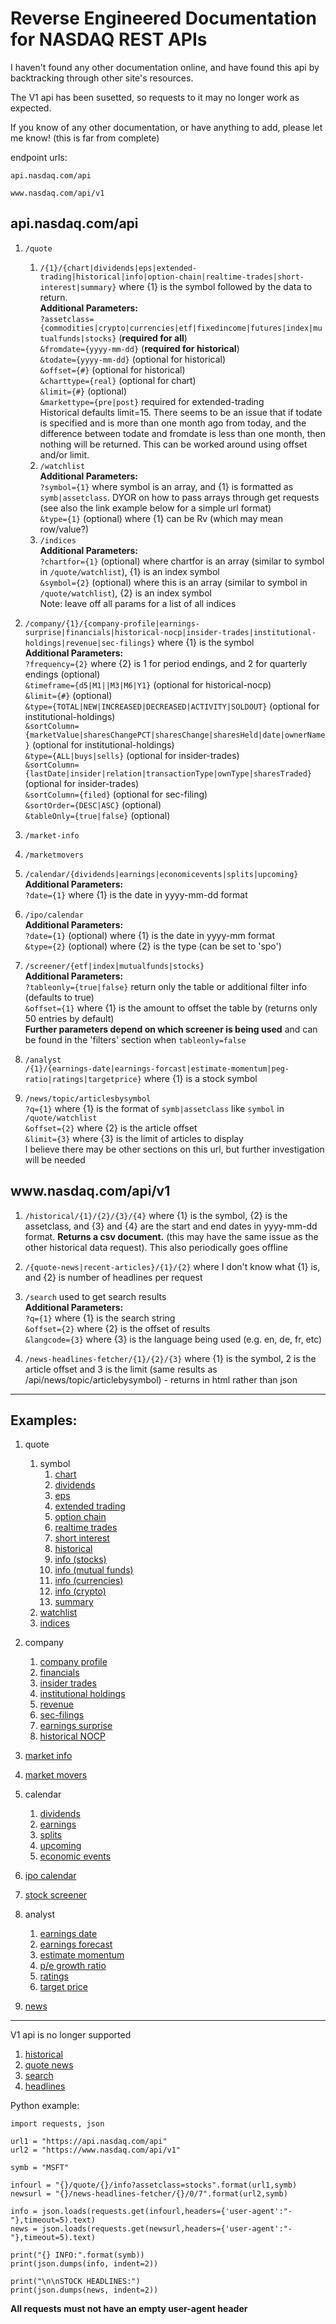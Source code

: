 # Reverse Engineered Documentation for NASDAQ REST APIs

I haven't found any other documentation online, and have found this api by backtracking through other site's resources.  

The V1 api has been susetted, so requests to it may no longer work as expected.  

If you know of any other documentation, or have anything to add, please let me know! (this is far from complete)


endpoint urls:  

```api.nasdaq.com/api```  

```www.nasdaq.com/api/v1```  


## api.nasdaq.com/api  

1. ```/quote```  
    1. ```/{1}/{chart|dividends|eps|extended-trading|historical|info|option-chain|realtime-trades|short-interest|summary}``` where {1} is the symbol followed by the data to return.  
        **Additional Parameters:**  
        ```?assetclass={commodities|crypto|currencies|etf|fixedincome|futures|index|mutualfunds|stocks}``` (**required for all**)  
        ```&fromdate={yyyy-mm-dd}``` (**required for historical**)  
        ```&todate={yyyy-mm-dd}``` (optional for historical)  
        ```&offset={#}``` (optional for historical)  
        ```&charttype={real}``` (optional for chart)  
        ```&limit={#}``` (optional)  
        ```&markettype={pre|post}``` required for extended-trading  
        Historical defaults limit=15. There seems to be an issue that if todate is specified and is more than one month ago from today, and the difference between todate and fromdate is less than one month, then nothing will be returned. This can be worked around using offset and/or limit.  
    2. ```/watchlist```  
        **Additional Parameters:**  
        ```?symbol={1}``` where symbol is an array, and {1} is formatted as ```symb|assetclass```. DYOR on how to pass arrays through get requests (see also the link example below for a simple url format)  
        ```&type={1}``` (optional) where {1} can be Rv (which may mean row/value?)  
    3. ```/indices```  
        **Additional Parameters:**  
        ```?chartfor={1}``` (optional) where chartfor is an array (similar to symbol in ```/quote/watchlist```), {1} is an index symbol  
        ```&symbol={2}``` (optional) where this is an array (similar to symbol in ```/quote/watchlist```), {2} is an index symbol  
        Note: leave off all params for a list of all indices  

2. ```/company/{1}/{company-profile|earnings-surprise|financials|historical-nocp|insider-trades|institutional-holdings|revenue|sec-filings}``` where {1} is the symbol  
    **Additional Parameters:**  
    ```?frequency={2}``` where {2} is 1 for period endings, and 2 for quarterly endings (optional)  
    ```&timeframe={d5|M1||M3|M6|Y1}``` (optional for historical-nocp)  
    ```&limit={#}``` (optional)  
    ```&type={TOTAL|NEW|INCREASED|DECREASED|ACTIVITY|SOLDOUT}``` (optional for institutional-holdings)  
    ```&sortColumn={marketValue|sharesChangePCT|sharesChange|sharesHeld|date|ownerName}``` (optional for institutional-holdings)  
    ```&type={ALL|buys|sells}``` (optional for insider-trades)  
    ```&sortColumn={lastDate|insider|relation|transactionType|ownType|sharesTraded}``` (optional for insider-trades)  
    ```&sortColumn={filed}``` (optional for sec-filing)  
    ```&sortOrder={DESC|ASC}``` (optional)  
    ```&tableOnly={true|false}``` (optional)  

3. ```/market-info```  

4. ```/marketmovers```  

5. ```/calendar/{dividends|earnings|economicevents|splits|upcoming}```  
    **Additional Parameters:**  
    ```?date={1}``` where {1} is the date in yyyy-mm-dd format  

6. ```/ipo/calendar```  
    **Additional Parameters:**  
    ```?date={1}``` (optional) where {1} is the date in yyyy-mm format  
    ```&type={2}``` (optional) where {2} is the type (can be set to 'spo')  
    
7. ```/screener/{etf|index|mutualfunds|stocks}```  
    **Additional Parameters:**  
    ```?tableonly={true|false}``` return only the table or additional filter info (defaults to true)  
    ```&offset={1}``` where {1} is the amount to offset the table by (returns only 50 entries by default)   
    **Further parameters depend on which screener is being used** and can be found in the 'filters' section when ```tableonly=false```  
8. ```/analyst```  
    ```/{1}/{earnings-date|earnings-forcast|estimate-momentum|peg-ratio|ratings|targetprice}``` where {1} is a stock symbol  

9. ```/news/topic/articlesbysymbol```  
    ```?q={1}``` where {1} is the format of ```symb|assetclass``` like ```symbol``` in ```/quote/watchlist```  
    ```&offset={2}``` where {2} is the article offset  
    ```&limit={3}``` where {3} is the limit of articles to display  
    I believe there may be other sections on this url, but further investigation will be needed
    
## ww<span>w.</span>nasdaq.com/api/v1  

1. ```/historical/{1}/{2}/{3}/{4}``` where {1} is the symbol, {2} is the assetclass, and {3} and {4} are the start and end dates in yyyy-mm-dd format. **Returns a csv document.** (this may have the same issue as the other historical data request). This also periodically goes offline  

2. ```/{quote-news|recent-articles}/{1}/{2}``` where I don't know what {1} is, and {2} is number of headlines per request  

3. ```/search``` used to get search results  
    **Additional Parameters:**  
    ```?q={1}``` where {1} is the search string  
    ```&offset={2}``` where {2} is the offset of results  
    ```&langcode={3}``` where {3} is the language being used (e.g. en, de, fr, etc)  

4. ```/news-headlines-fetcher/{1}/{2}/{3}``` where {1} is the symbol, 2 is the article offset and 3 is the limit (same results as /api/news/topic/articlebysymbol) - returns in html rather than json  

---

## Examples:
1. quote  
    1. symbol  
        1. [chart](https://api.nasdaq.com/api/quote/MSFT/chart?assetclass=stocks)  
        2. [dividends](https://api.nasdaq.com/api/quote/MSFT/dividends?assetclass=stocks)  
        3. [eps](https://api.nasdaq.com/api/quote/MSFT/eps?assetclass=stocks)  
        4. [extended trading](https://api.nasdaq.com/api/quote/MSFT/extended-trading?assetclass=stocks&markettype=post)  
        5. [option chain](https://api.nasdaq.com/api/quote/MSFT/option-chain?assetclass=stocks)  
        7. [realtime trades](https://api.nasdaq.com/api/quote/MSFT/realtime-trades?assetclass=stocks)  
        8. [short interest](https://api.nasdaq.com/api/quote/MSFT/short-interest?assetclass=stocks)  
        9. [historical](https://api.nasdaq.com/api/quote/MSFT/historical?assetclass=stocks&fromdate=2020-10-15&offset=5)  
        10. [info (stocks)](https://api.nasdaq.com/api/quote/MSFT/info?assetclass=stocks)  
        11. [info (mutual funds)](https://api.nasdaq.com/api/quote/TRBCX/info?assetclass=mutualfunds)  
        12. [info (currencies)](https://api.nasdaq.com/api/quote/EURUSD/info?assetclass=currencies)  
        12. [info (crypto)](https://api.nasdaq.com/api/quote/BTC/info?assetclass=crypto)  
        13. [summary](https://api.nasdaq.com/api/quote/MSFT/summary?assetclass=stocks)  
    2. [watchlist](https://api.nasdaq.com/api/quote/watchlist?symbol[0]=btc|crypto&symbol[1]=msft|stocks)  
    3. [indices](https://api.nasdaq.com/api/quote/indices?symbol=ndx&chartfor=ndx)
  
2. company  
    1. [company profile](https://api.nasdaq.com/api/company/MSFT/company-profile)  
    2. [financials](https://api.nasdaq.com/api/company/MSFT/financials?frequency=1)  
    3. [insider trades](https://api.nasdaq.com/api/company/MSFT/insider-trades)  
    4. [institutional holdings](https://api.nasdaq.com/api/company/MSFT/institutional-holdings)  
    5. [revenue](https://api.nasdaq.com/api/company/MSFT/revenue)  
    6. [sec-filings](https://api.nasdaq.com/api/company/MSFT/sec-filings)  
    7. [earnings surprise](https://api.nasdaq.com/api/company/MSFT/earnings-surprise)  
    8. [historical NOCP](https://api.nasdaq.com/api/company/MSFT/historical-nocp)  
3. [market info](https://api.nasdaq.com/api/market-info)  
4. [market movers](https://api.nasdaq.com/api/marketmovers)  
5. calendar  
    1. [dividends](https://api.nasdaq.com/api/calendar/dividends)  
    2. [earnings](https://api.nasdaq.com/api/calendar/earnings)  
    3. [splits](https://api.nasdaq.com/api/calendar/splits)  
    4. [upcoming](https://api.nasdaq.com/api/calendar/upcoming)  
    5. [economic events](https://api.nasdaq.com/api/calendar/economicevents)  
6. [ipo calendar](https://api.nasdaq.com/api/ipo/calendar?date=2021-03&type=spo)  
7. [stock screener](https://api.nasdaq.com/api/screener/stocks?tableonly=false&region=north_america&country=united_states&exchange=NASDAQ)  
8. analyst
    1. [earnings date](https://api.nasdaq.com/api/analyst/MSFT/earnings-date)  
    2. [earnings forecast](https://api.nasdaq.com/api/analyst/MSFT/earnings-forcast)  
    3. [estimate momentum](https://api.nasdaq.com/api/analyst/MSFT/estimate-momentum)  
    4. [p/e growth ratio](https://api.nasdaq.com/api/analyst/MSFT/peg-ratio)  
    5. [ratings](https://api.nasdaq.com/api/analyst/MSFT/ratings)  
    6. [target price](https://api.nasdaq.com/api/analyst/MSFT/targetprice)  
9. [news](https://api.nasdaq.com/api/news/topic/articlebysymbol?q=msft|stocks&offset=0&limit=7)  
---  
V1 api is no longer supported
1. [historical](https://www.nasdaq.com/api/v1/historical/MSFT/stocks/2020-10-15/2020-11-23)  
2. [quote news](https://www.nasdaq.com/api/v1/quote-news/31867/5)  
3. [search](https://www.nasdaq.com/api/v1/search?q=microsoft&offset=0&langcode=en)  
4. [headlines](https://www.nasdaq.com/api/v1/news-headlines-fetcher/msft/0/7)  

Python example:
```
import requests, json

url1 = "https://api.nasdaq.com/api"
url2 = "https://www.nasdaq.com/api/v1"

symb = "MSFT"

infourl = "{}/quote/{}/info?assetclass=stocks".format(url1,symb)
newsurl = "{}/news-headlines-fetcher/{}/0/7".format(url2,symb)

info = json.loads(requests.get(infourl,headers={'user-agent':"-"},timeout=5).text)
news = json.loads(requests.get(newsurl,headers={'user-agent':"-"},timeout=5).text)

print("{} INFO:".format(symb))
print(json.dumps(info, indent=2))

print("\n\nSTOCK HEADLINES:")
print(json.dumps(news, indent=2))
```

**All requests must not have an empty user-agent header**
